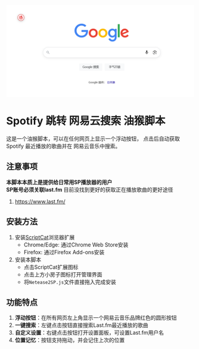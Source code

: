

![示例图片](https://raw.githubusercontent.com/kyler719/SP2netease-Custom/refs/heads/main/Demo.png)

# Spotify 跳转 网易云搜索 油猴脚本

这是一个油猴脚本，可以在任何网页上显示一个浮动按钮，
点击后自动获取 Spotify 最近播放的歌曲并在 网易云音乐中搜索。

## 注意事项
**本脚本本质上是提供给日常用SP播放器的用户**  
**SP账号必须关联last.fm**  目前没找到更好的获取正在播放歌曲的更好途径
1. https://www.last.fm/

## 安装方法

1. 安装[ScriptCat](https://scriptcat.org/)浏览器扩展
   - Chrome/Edge: 通过Chrome Web Store安装
   - Firefox: 通过Firefox Add-ons安装
2. 安装本脚本
   - 点击ScriptCat扩展图标
   - 点击上方小房子图标打开管理界面
   - 将`Netease2SP.js`文件直接拖入完成安装

## 功能特点

1. **浮动按钮**：在所有网页左上角显示一个网易云音乐品牌红色的圆形按钮
2. **一键搜索**：左键点击按钮直接搜索Last.fm最近播放的歌曲
3. **自定义设置**：右键点击按钮打开设置面板，可设置Last.fm用户名
4. **位置记忆**：按钮支持拖动，并会记住上次的位置


